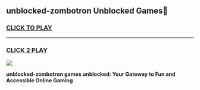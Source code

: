 
## unblocked-zombotron Unblocked Games👋
<h3>
<a href="https://news.freeplayer.one?title=unblocked-zombotron&ref=16F">CLICK TO PLAY</a></h3>
<hr>

<h3>
<a href="https://news.freeplayer.one?title=unblocked-zombotron&ref=16F">CLICK 2 PLAY</a>
  
</h3>

<a href="https://news.freeplayer.one?title=unblocked-zombotron&ref=16F/"><img src="https://clearcache.store/games.png"></a>


**unblocked-zombotron games unblocked: Your Gateway to Fun and Accessible Online Gaming**

